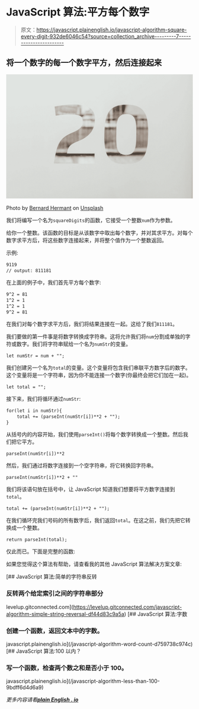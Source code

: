 # JavaScript 算法:平方每个数字

> 原文：<https://javascript.plainenglish.io/javascript-algorithm-square-every-digit-932de6046c54?source=collection_archive---------7----------------------->

## 将一个数字的每一个数字平方，然后连接起来

![](img/a6f1f18764b6c3a94946dc10763e2560.png)

Photo by [Bernard Hermant](https://unsplash.com/@bernardhermant?utm_source=medium&utm_medium=referral) on [Unsplash](https://unsplash.com?utm_source=medium&utm_medium=referral)

我们将编写一个名为`squareDigits`的函数，它接受一个整数`num`作为参数。

给你一个整数。该函数的目标是从该数字中取出每个数字，并对其求平方。对每个数字求平方后，将这些数字连接起来，并将整个值作为一个整数返回。

示例:

```
9119
// output: 811181
```

在上面的例子中，我们首先平方每个数字:

```
9^2 = 81
1^2 = 1
1^2 = 1
9^2 = 81
```

在我们对每个数字求平方后，我们将结果连接在一起。这给了我们`811181`。

我们要做的第一件事是将数字转换成字符串。这将允许我们将`num`分割成单独的字符或数字。我们将字符串赋给一个名为`numStr`的变量。

```
let numStr = num + "";
```

我们创建另一个名为`total`的变量。这个变量将包含我们串联平方数字后的数字。这个变量将是一个字符串，因为你不能连接一个数字(你最终会把它们加在一起)。

```
let total = "";
```

接下来，我们将循环通过`numStr`:

```
for(let i in numStr){    
    total += (parseInt(numStr[i])**2 + "");  
}
```

从括号内的内容开始，我们使用`parseInt()`将每个数字转换成一个整数。然后我们把它平方。

```
parseInt(numStr[i])**2
```

然后，我们通过将数字连接到一个空字符串，将它转换回字符串。

```
parseInt(numStr[i])**2 + ""
```

我们将该语句放在括号中，让 JavaScript 知道我们想要将平方数字连接到`total`。

```
total += (parseInt(numStr[i])**2 + "");
```

在我们循环完我们号码的所有数字后，我们返回`total`。在这之前，我们先把它转换成一个整数。

```
return parseInt(total);
```

仅此而已。下面是完整的函数:

如果您觉得这个算法有帮助，请查看我的其他 JavaScript 算法解决方案文章:

[](https://levelup.gitconnected.com/javascript-algorithm-simple-string-reversal-df44d83c9a5a) [## JavaScript 算法:简单的字符串反转

### 反转两个给定索引之间的字符串部分

levelup.gitconnected.com](https://levelup.gitconnected.com/javascript-algorithm-simple-string-reversal-df44d83c9a5a) [](/javascript-algorithm-word-count-d759738c974c) [## JavaScript 算法:字数

### 创建一个函数，返回文本中的字数。

javascript.plainenglish.io](/javascript-algorithm-word-count-d759738c974c) [](/javascript-algorithm-less-than-100-9bdff6d4d6a9) [## JavaScript 算法:100 以内？

### 写一个函数，检查两个数之和是否小于 100。

javascript.plainenglish.io](/javascript-algorithm-less-than-100-9bdff6d4d6a9) 

*更多内容请看*[***plain English . io***](http://plainenglish.io)